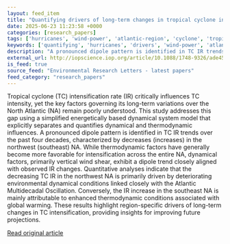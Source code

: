 ```yaml
---
layout: feed_item
title: "Quantifying drivers of long-term changes in tropical cyclone intensification rates over the North Atlantic using the EBDS model"
date: 2025-06-23 11:23:58 +0000
categories: [research_papers]
tags: ['hurricanes', 'wind-power', 'atlantic-region', 'cyclone', 'tropical-storms', 'renewable-energy']
keywords: ['quantifying', 'hurricanes', 'drivers', 'wind-power', 'atlantic-region', 'long', 'cyclone', 'tropical-storms']
description: "A pronounced dipole pattern is identified in TC IR trends over the past four decades, characterized by decreases (increases) in the northwest (southeast) NA"
external_url: http://iopscience.iop.org/article/10.1088/1748-9326/ade45c
is_feed: true
source_feed: "Environmental Research Letters - latest papers"
feed_category: "research_papers"
---
```


Tropical cyclone (TC) intensification rate (IR) critically influences TC intensity, yet the key factors governing its long-term variations over the North Atlantic (NA) remain poorly understood. This study addresses this gap using a simplified energetically based dynamical system model that explicitly separates and quantifies dynamical and thermodynamic influences. A pronounced dipole pattern is identified in TC IR trends over the past four decades, characterized by decreases (increases) in the northwest (southeast) NA. While thermodynamic factors have generally become more favorable for intensification across the entire NA, dynamical factors, primarily vertical wind shear, exhibit a dipole trend closely aligned with observed IR changes. Quantitative analyses indicate that the decreasing TC IR in the northwest NA is primarily driven by deteriorating environmental dynamical conditions linked closely with the Atlantic Multidecadal Oscillation. Conversely, the IR increase in the southeast NA is mainly attributable to enhanced thermodynamic conditions associated with global warming. These results highlight region-specific drivers of long-term changes in TC intensification, providing insights for improving future projections.

[Read original article](http://iopscience.iop.org/article/10.1088/1748-9326/ade45c)

